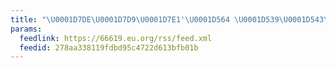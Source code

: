 ```yaml
---
title: "\U0001D7DE\U0001D7D9\U0001D7E1'\U0001D564 \U0001D539\U0001D543\U0001D546\U0001D53E"
params:
  feedlink: https://66619.eu.org/rss/feed.xml
  feedid: 278aa338119fdbd95c4722d613bfb01b
---
```

